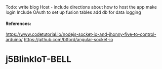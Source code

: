 
Todo:
write blog
Host - include directions about how to host the app
make login
Include OAuth to set up fusion tables
add db for data logging



#### References:
https://www.codetutorial.io/nodejs-socket-io-and-jhonny-five-to-control-arduino/
https://github.com/btford/angular-socket-io
# j5BlinkIoT-BELL
